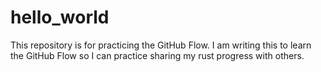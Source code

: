 # hello_world
This repository is for practicing the GitHub Flow.
I am writing this to learn the GitHub Flow so I can practice sharing my rust progress with others.
